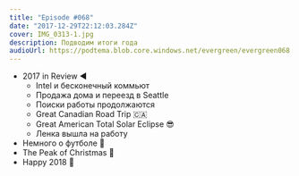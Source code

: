 ```yaml
---
title: "Episode #068"
date: "2017-12-29T22:12:03.284Z"
cover: IMG_0313-1.jpg
description: Подводим итоги года
audioUrl: https://podtema.blob.core.windows.net/evergreen/evergreen068.mp3
---
```



- 2017 in Review ◀️
    - Intel и бесконечный коммьют
    - Продажа дома и переезд в Seattle
    - Поиски работы продолжаются
    - Great Canadian Road Trip 🇨🇦
    - Great American Total Solar Eclipse 😎
    - Ленка вышла на работу
- Немного о футболе 🏈
- The Peak of Christmas 🎄
- Happy 2018 🎉
